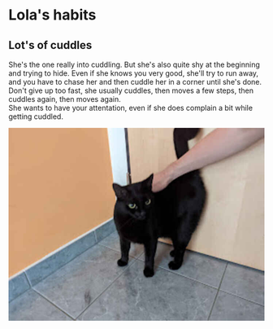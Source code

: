 # Lola's habits

## Lot's of cuddles

She's the one really into cuddling.
But she's also quite shy at the beginning and trying to hide.
Even if she knows you very good, she'll try to run away, and you have to chase her and then cuddle her in a corner until she's done.
Don't give up too fast, she usually cuddles, then moves a few steps, then cuddles again, then moves again.  
She wants to have your attentation, even if she does complain a bit while getting cuddled.

![](assets/lola_cuddle_corner.jpg)